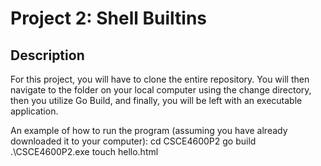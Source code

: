 # Project 2: Shell Builtins

## Description

For this project, you will have to clone the entire repository. You will then navigate to the folder on your local computer using the change directory, then you utilize Go Build, and finally, you will be left with an executable application.  

An example of how to run the program (assuming you have already downloaded it to your computer):
cd CSCE4600P2
go build
.\CSCE4600P2.exe
touch hello.html

